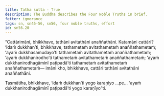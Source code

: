 ```yaml
---
title: Tatha sutta - True
description: The Buddha describes the Four Noble Truths in brief.
fetter: ignorance
tags: sn, sn45-56, sn56, four noble truths, effort
id: sn56.20
---
```


“Cattārimāni, bhikkhave, tathāni avitathāni anaññathāni. Katamāni cattāri? ‘Idaṁ dukkhan’ti, bhikkhave, tathametaṁ avitathametaṁ anaññathametaṁ; ‘ayaṁ dukkhasamudayo’ti tathametaṁ avitathametaṁ anaññathametaṁ; ‘ayaṁ dukkhanirodho’ti tathametaṁ avitathametaṁ anaññathametaṁ; ‘ayaṁ dukkhanirodhagāminī paṭipadā’ti tathametaṁ avitathametaṁ anaññathametaṁ— imāni kho, bhikkhave, cattāri tathāni avitathāni anaññathāni.

Tasmātiha, bhikkhave, ‘idaṁ dukkhan’ti yogo karaṇīyo …pe… ‘ayaṁ dukkhanirodhagāminī paṭipadā’ti yogo karaṇīyo”ti.
